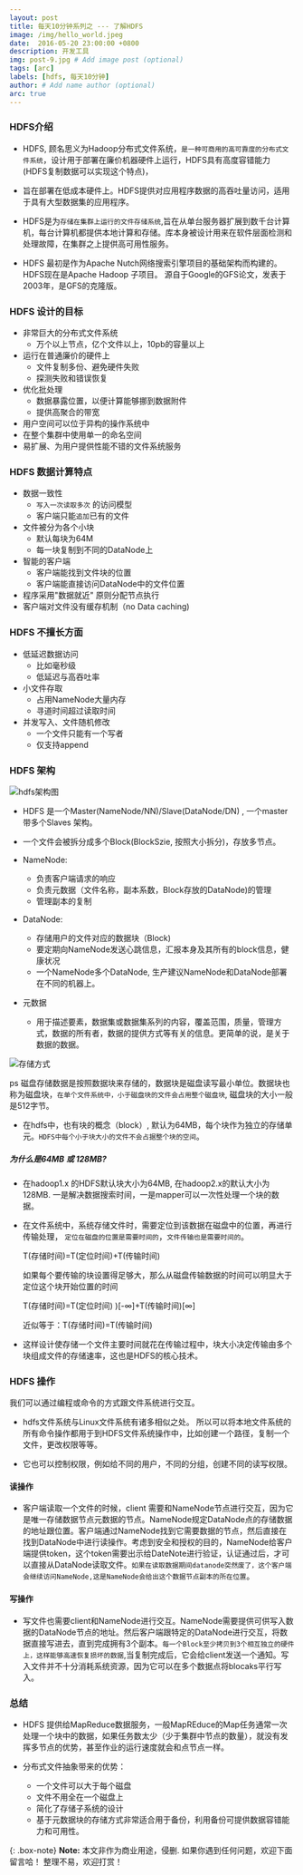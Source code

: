```yaml
---
layout: post
title: 每天10分钟系列之 --- 了解HDFS
image: /img/hello_world.jpeg
date:  2016-05-20 23:00:00 +0800  
description: 开发工具
img: post-9.jpg # Add image post (optional)
tags: [arc]
labels: [hdfs, 每天10分钟]
author: # Add name author (optional)
arc: true
---
```


### HDFS介绍
- HDFS, 顾名思义为Hadoop分布式文件系统，`是一种可商用的高可靠度的分布式文件系统`，设计用于部署在廉价机器硬件上运行，HDFS具有高度容错能力(HDFS复制数据可以实现这个特点)，

- 旨在部署在低成本硬件上。HDFS提供对应用程序数据的高吞吐量访问，适用于具有大型数据集的应用程序。 

- HDFS是为`存储在集群上运行的文件存储系统`,旨在从单台服务器扩展到数千台计算机，每台计算机都提供本地计算和存储。库本身被设计用来在软件层面检测和处理故障，在集群之上提供高可用性服务。

- HDFS 最初是作为Apache Nutch网络搜索引擎项目的基础架构而构建的。HDFS现在是Apache Hadoop 子项目。 源自于Google的GFS论文，发表于2003年，是GFS的克隆版。


### HDFS 设计的目标
- 非常巨大的分布式文件系统
    - 万个以上节点，亿个文件以上，10pb的容量以上
- 运行在普通廉价的硬件上
    - 文件复制多份、避免硬件失败
    - 探测失败和错误恢复
- 优化批处理
    - 数据暴露位置，以便计算能够挪到数据附件
    - 提供高聚合的带宽
- 用户空间可以位于异构的操作系统中
- 在整个集群中使用单一的命名空间
- 易扩展、为用户提供性能不错的文件系统服务


### HDFS 数据计算特点
- 数据一致性
    - `写入一次读取多次` 的访问模型
    - 客户端只能`追加`已有的文件
- 文件被分为各个小块
    - 默认每块为64M
    - 每一块复制到不同的DataNode上
- 智能的客户端
    - 客户端能找到文件块的位置
    - 客户端能直接访问DataNode中的文件位置
- 程序采用"数据就近" 原则分配节点执行
- 客户端对文件没有缓存机制（no Data caching)

### HDFS 不擅长方面
- 低延迟数据访问
    - 比如毫秒级
    - 低延迟与高吞吐率
- 小文件存取
    - 占用NameNode大量内存
    - 寻道时间超过读取时间
- 并发写入、文件随机修改
    - 一个文件只能有一个写者
    - 仅支持append


### HDFS 架构

![hdfs架构图](http://p6jsga0vv.bkt.clouddn.com/18-11-7/28745451.jpg)

- HDFS 是一个Master(NameNode/NN)/Slave(DataNode/DN) , 一个master带多个Slaves 架构。
- 一个文件会被拆分成多个Block(BlockSzie, 按照大小拆分)，存放多节点。
- NameNode:
    - 负责客户端请求的响应
    - 负责元数据（文件名称，副本系数，Block存放的DataNode)的管理
    - 管理副本的复制

- DataNode:
    - 存储用户的文件对应的数据块（Block)
    - 要定期向NameNode发送心跳信息，汇报本身及其所有的block信息，健康状况
    - 一个NameNode多个DataNode, 生产建议NameNode和DataNode部署在不同的机器上。
- 元数据
    - 用于描述要素，数据集或数据集系列的内容，覆盖范围，质量，管理方式，数据的所有者，数据的提供方式等有关的信息。更简单的说，是关于数据的数据。



![存储方式](http://p6jsga0vv.bkt.clouddn.com/18-11-7/60203619.jpg)

ps 磁盘存储数据是按照数据块来存储的，数据块是磁盘读写最小单位。数据块也称为磁盘块，`在单个文件系统中，小于磁盘块的文件会占用整个磁盘块`, 磁盘块的大小一般是512字节。

- 在hdfs中，也有块的概念（block）, 默认为64MB，每个块作为独立的存储单元。`HDFS中每个小于块大小的文件不会占据整个块的空间`。

##### 为什么是64MB 或 128MB?
- 在hadoop1.x 的HDFS默认块大小为64MB, 在hadoop2.x的默认大小为128MB. 一是解决数据搜索时间，一是mapper可以一次性处理一个块的数据。

- 在文件系统中，系统存储文件时，需要定位到该数据在磁盘中的位置，再进行传输处理， `定位在磁盘的位置是需要时间的`，`文件传输也是需要时间的`。

    T(存储时间)=T(定位时间)+T(传输时间)

    如果每个要传输的块设置得足够大，那么从磁盘传输数据的时间可以明显大于定位这个块开始位置的时间

    T(存储时间)=T(定位时间) )[-∞]+T(传输时间)[∞]

    近似等于：T(存储时间)=T(传输时间)


- 这样设计使存储一个文件主要时间就花在传输过程中，块大小决定传输由多个块组成文件的存储速率，这也是HDFS的核心技术。

### HDFS 操作
我们可以通过编程或命令的方式跟文件系统进行交互。

- hdfs文件系统与Linux文件系统有诸多相似之处。 所以可以将本地文件系统的所有命令操作都用于到HDFS文件系统操作中，比如创建一个路径，复制一个文件，更改权限等等。

- 它也可以控制权限，例如给不同的用户，不同的分组，创建不同的读写权限。

#### 读操作
- 客户端读取一个文件的时候，client 需要和NameNode节点进行交互，因为它是唯一存储数据节点元数据的节点。NameNode规定DataNode点的存储数据的地址跟位置。客户端通过NameNode找到它需要数据的节点，然后直接在找到DataNode中进行读操作。考虑到安全和授权的目的，NameNode给客户端提供token，这个token需要出示给DateNote进行验证，认证通过后，才可以直接从DataNode读取文件。`如果在读取数据期间datanode突然废了，这个客户端会继续访问NameNode,这是NameNode会给出这个数据节点副本的所在位置`。

#### 写操作
- 写文件也需要client和NameNode进行交互。NameNode需要提供可供写入数据的DataNode节点的地址。然后客户端跟特定的DataNode进行交互，将数据直接写进去，直到完成拥有3个副本。`每一个Block至少拷贝到3个相互独立的硬件上，这样能够高速恢复损坏的数据`,当复制完成后，它会给client发送一个通知。写入文件并不十分消耗系统资源，因为它可以在多个数据点将blocaks平行写入。



### 总结
- HDFS 提供给MapReduce数据服务，一般MapREduce的Map任务通常一次处理一个块中的数据，如果任务数太少（少于集群中节点的数量），就没有发挥多节点的优势，甚至作业的运行速度就会和点节点一样。

- 分布式文件抽象带来的优势：
    - 一个文件可以大于每个磁盘
    - 文件不用全在一个磁盘上
    - 简化了存储子系统的设计
    - 基于元数据块的存储方式非常适合用于备份，利用备份可提供数据容错能力和可用性。

{: .box-note}
**Note:** 本文非作为商业用途，侵删. 如果你遇到任何问题，欢迎下面留言哈！ 整理不易，欢迎打赏！
